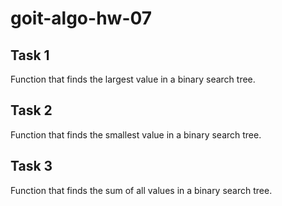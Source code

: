 # goit-algo-hw-07

## Task 1
Function that finds the largest value in a binary search tree.

## Task 2
Function that finds the smallest value in a binary search tree.

## Task 3
Function that finds the sum of all values in a binary search tree.
